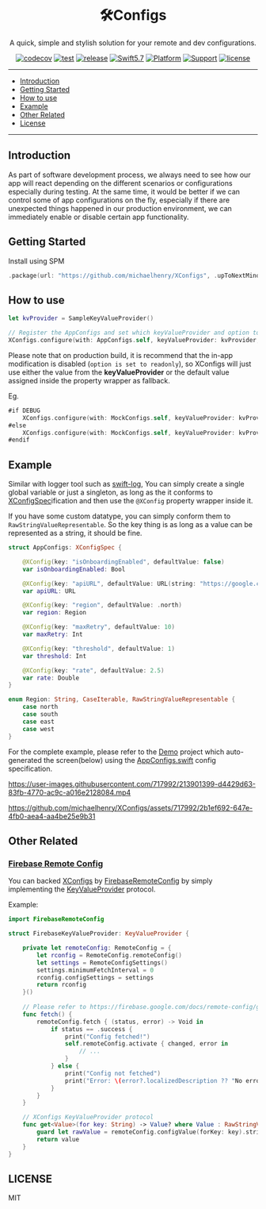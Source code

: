 <h1 align="center">🛠Configs</h1>
<p align="center">A quick, simple and stylish solution for your remote and dev configurations.</p>
<p align="center">
  <a href="https://codecov.io/gh/michaelhenry/XConfigs"><img alt="codecov" src="https://codecov.io/gh/michaelhenry/XConfigs/branch/main/graph/badge.svg?token=WLH8VVA19I"/></a>
  <a href="https://github.com/michaelhenry/XConfigs/actions"><img alt="test" src="https://github.com/michaelhenry/XConfigs/actions/workflows/test.yml/badge.svg"></a>
  <a href="https://github.com/michaelhenry/XConfigs/releases/latest"><img alt="release" src="https://img.shields.io/github/v/release/michaelhenry/XConfigs.svg"/></a>
  <a href="https://developer.apple.com/swift"><img alt="Swift5.7" src="https://img.shields.io/badge/language-Swift5.7-orange.svg"></a>
  <a href="https://developer.apple.com"><img alt="Platform" src="https://img.shields.io/badge/platform-iOS-green.svg"></a>
  <a href="https://developer.apple.com"><img alt="Support" src="https://img.shields.io/badge/support-iOS%2011+-red.svg"></a>
  <a href="LICENSE"><img alt="license" src="https://img.shields.io/badge/license-MIT-black.svg"></a>
</p>

---

- [Introduction](#introduction)
- [Getting Started](#getting-started)
- [How to use](#how-to-use)
- [Example](#example)
- [Other Related](#other-related)
- [License](#license)

---

## Introduction

As part of software development process, we always need to see how our app will react depending on the different scenarios or configurations especially during testing. At the same time, it would be better if we can control some of app configurations on the fly, especially if there are unexpected things happened in our production environment, we can immediately enable or disable certain app functionality.

## Getting Started

Install using SPM

```swift
.package(url: "https://github.com/michaelhenry/XConfigs", .upToNextMinor(from: "1.0.0")),
```

## How to use

```swift
let kvProvider = SampleKeyValueProvider()

// Register the AppConfigs and set which keyValueProvider and option to use. Note that `.allowInAppModification(InAppModificationOption)` option accepts a `KeyValueStore`.
XConfigs.configure(with: AppConfigs.self, keyValueProvider: kvProvider, option: .allowInAppModification(.init(store: UserDefaults.standard)))
```

Please note that on production build, it is recommend that the in-app modification is disabled (`option is set to readonly`), so XConfigs will just use either the value from the **keyValueProvider** or the default value assigned inside the property wrapper as fallback.

Eg.

```swift
#if DEBUG
    XConfigs.configure(with: MockConfigs.self, keyValueProvider: kvProvider, option: .allowInAppModification(.init(store: UserDefaults.standard)))
#else
    XConfigs.configure(with: MockConfigs.self, keyValueProvider: kvProvider, option: .readonly)
#endif
```

## Example

Similar with logger tool such as [swift-log](https://github.com/apple/swift-log), You can simply create a single global variable or just a singleton, as long as the it conforms to [XConfigSpec](Sources/XConfigs/Protocols/XConfigsSpec.swift)ification and then use the `@XConfig` property wrapper inside it.

If you have some custom datatype, you can simply conform them to `RawStringValueRepresentable`. So the key thing is as long as a value can be represented as a string, it should be fine.

```swift
struct AppConfigs: XConfigSpec {

    @XConfig(key: "isOnboardingEnabled", defaultValue: false)
    var isOnboardingEnabled: Bool

    @XConfig(key: "apiURL", defaultValue: URL(string: "https://google.com")!)
    var apiURL: URL

    @XConfig(key: "region", defaultValue: .north)
    var region: Region

    @XConfig(key: "maxRetry", defaultValue: 10)
    var maxRetry: Int

    @XConfig(key: "threshold", defaultValue: 1)
    var threshold: Int

    @XConfig(key: "rate", defaultValue: 2.5)
    var rate: Double
}

enum Region: String, CaseIterable, RawStringValueRepresentable {
    case north
    case south
    case east
    case west
}
```

For the complete example, please refer to the [Demo](Demo) project which auto-generated the screen(below) using the [AppConfigs.swift](https://github.com/michaelhenry/XConfigs/blob/main/Demo/Demo/AppConfigs.swift) config specification.

https://user-images.githubusercontent.com/717992/213901399-d4429d63-83fb-4770-ac9c-a016e2128084.mp4

https://github.com/michaelhenry/XConfigs/assets/717992/2b1ef692-647e-4fb0-aea4-aa4be25e9b31

## Other Related

### [Firebase Remote Config](https://firebase.google.com/docs/remote-config)

You can backed [XConfigs](https://github.com/michaelhenry/XConfigs) by [FirebaseRemoteConfig](https://firebase.google.com/docs/remote-config) by simply implementing the [KeyValueProvider](Sources/XConfigs/Protocols/KeyValueProvider.swift) protocol.


Example:

```swift
import FirebaseRemoteConfig

struct FirebaseKeyValueProvider: KeyValueProvider {

    private let remoteConfig: RemoteConfig = {
        let rconfig = RemoteConfig.remoteConfig()
        let settings = RemoteConfigSettings()
        settings.minimumFetchInterval = 0
        rconfig.configSettings = settings
        return rconfig
    }()
    
    // Please refer to https://firebase.google.com/docs/remote-config/get-started?platform=ios
    func fetch() {
        remoteConfig.fetch { (status, error) -> Void in
            if status == .success {
                print("Config fetched!")
                self.remoteConfig.activate { changed, error in
                    // ...
                }
            } else {
                print("Config not fetched")
                print("Error: \(error?.localizedDescription ?? "No error available.")")
            }
        }
    }

    // XConfigs KeyValueProvider protocol
    func get<Value>(for key: String) -> Value? where Value : RawStringValueRepresentable {
        guard let rawValue = remoteConfig.configValue(forKey: key).stringValue, let value = Value(rawString: rawValue) else { return nil }
        return value
    }
}

```

## LICENSE

MIT
